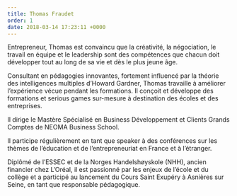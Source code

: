 ```yaml
---
title: Thomas Fraudet
order: 1
date: 2018-03-14 17:23:11 +0000
---
```


Entrepreneur, Thomas est convaincu que la créativité, la négociation, le travail en équipe et le leadership sont des compétences que chacun doit développer tout au long de sa vie et dès le plus jeune âge.

Consultant en pédagogies innovantes, fortement influencé par la théorie des intelligences multiples d’Howard Gardner, Thomas travaille à améliorer l’expérience vécue pendant les formations. Il conçoit et développe des formations et serious games sur-mesure à destination des écoles et des entreprises.

Il dirige le Mastère Spécialisé en Business Développement et Clients Grands Comptes de NEOMA Business School.

Il participe régulièrement en tant que speaker à des conférences sur les thèmes de l’éducation et de l’entrepreneuriat en France et à l’étranger.

Diplômé de l’ESSEC et de la Norges Handelshøyskole (NHH), ancien financier chez L’Oréal, il est passionné par les enjeux de l’école et du collège et a participé au lancement du Cours Saint Exupéry à Asnières sur Seine, en tant que responsable pédagogique.
